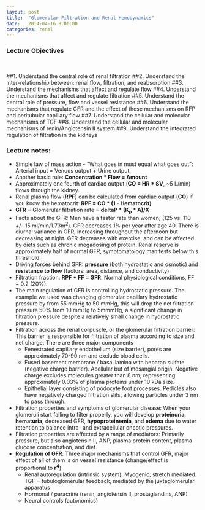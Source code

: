 ```yaml
---
layout: post
title:  "Glomerular Filtration and Renal Hemodynamics"
date:   2014-04-16 8:00:00
categories: renal
---
```


### Lecture Objectives
<span><br></span>

##1. Understand the central role of renal filtration
##2. Understand the inter-relationship between: renal flow, filtration, and reabsorption
##3. Understand the mechanisms that affect and regulate flow
##4. Understand the mechanisms that affect and regulate filtration
##5. Understand the central role of pressure, flow and vessel resistance
##6. Understand the mechanisms that regulate GFR and the effect of these mechanisms on RFP and peritubular capillary flow
##7. Understand the cellular and molecular mechanisms of TGF
##8. Understand the cellular and molecular mechanisms of renin/Angiotensin II system
##9. Understand the integrated regulation of filtration in the kidneys
<span><br></span>

### Lecture notes:
- Simple law of mass action - "What goes in must equal what goes out": Arterial input = Venous output + Urine output.
- Another basic rule: **Concentration * Flow = Amount**
- Approximately one fourth of cardiac output (**CO = HR * SV**, ~5 L/min) flows through the kidney.	
- Renal plasma flow (**RPF**) can be calculated from cardiac output (**CO**) if you know the hematocrit: **RPF = CO * (1 - Hematocrit)**
- **GFR** = Glomerular filtration rate = **deltaP * (K<sub>p</sub> * A)/X**
- Facts about the GFR: Men have a faster rate than women; (125 vs. 110 +/- 15 ml/min/1.73m<sup>2</sup>). GFR decreases 1% per year after age 40. There is diurnal variance in GFR, increasing throughout the afternoon but decreasing at night. GFR decreases with exercise, and can be affected by diets such as chronic megadosing of protein. Renal reserve is approximately half of normal GFR, symptomatology manifests below this threshold.
- Driving forces behind GFR: **pressure** (both hydrostatic and osmotic) and **resistance to flow** (factors: area, distance, and conductivity).
- Filtration fraction: **RPF * FF = GFR**. Normal physiological conditions, FF ~ 0.2 (20%).
- The main regulation of GFR is controlling hydrostatic pressure. The example we used was changing glomerular capillary hydrostatic pressure by from 55 mmHg to 50 mmHg, this will drop the net filtration pressure 50% from 10 mmHg to 5mmmHg, a significant change in filtration pressure despite a relatively small change in hydrostatic pressure.
- Filtration across the renal corpuscle, or the glomerular filtration barrier: This barrier is responsible for filtration of plasma according to size and net charge. There are three major components
  - Fenestrated capillary endothelium (size barrier), pores are approximately 70-90 nm and exclude blood cells.  
  - Fused basement membrane / basal lamina with heparan sulfate (negative charge barrier). Acellular but of mesangial origin. Negative charge excludes molecules greater than 8 nm, representing approximately 0.03% of plasma proteins under 10 kDa size.
  - Epithelial layer consisting of podocyte foot processes. Pedicles also have negatively charged filtration slits, allowing particles under 3 nm to pass through.
- Filtration properties and symptoms of glomerular disease: When your glomeruli start failing to filter properly, you will develop **proteinuria**, **hematuria**, decreased GFR, **hypoproteinemia**, and **edema** due to water retention to balance intra- and extracellular oncotic pressures.
- Filtration properties are affected by a range of mediators: Primarily pressure, but also angiotensin II, ANP, plasma protein content, plasma glucose concentration, and diet.
- **Regulation of GFR**: Three major mechanisms that control GFR, major effect of all of them is on vessel resistance (change/effect is proportional to **r<sup>4</sup>**)
  - Renal autoregulation (intrinsic system). Myogenic, stretch mediated. TGF = tubuloglomerular feedback, mediated by the juxtaglomerular apparatus
  - Hormonal / paracrine (renin, angiotensin II, prostaglandins, ANP)
  - Neural controls (autonomics)